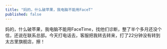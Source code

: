 ```yaml
---
title: "妈的，什么破苹果，我电脑不能用FaceT"
published: false
---
```

妈的，什么破苹果，我电脑不能用FaceTime，找他们诊断，整了半个多月还没个信，还说在联系总部。今天打电话去，客服把我转去转来，打了22分钟没有转到太古里旗舰店，擦！

